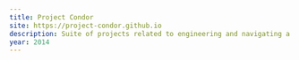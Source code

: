 ```yaml
---
title: Project Condor
site: https://project-condor.github.io
description: Suite of projects related to engineering and navigating a quadrotor.
year: 2014
---
```

